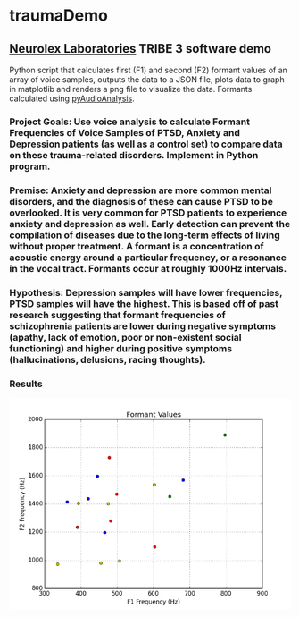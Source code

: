 # traumaDemo
## [Neurolex Laboratories](https://github.com/NeuroLexDiagnostics) TRIBE 3 software demo 
Python script that calculates first (F1) and second (F2) formant values of an array of voice samples, outputs the data to a JSON file, plots data to graph in matplotlib and renders a png file to visualize the data. 
Formants calculated using [pyAudioAnalysis](https://github.com/tyiannak/pyAudioAnalysis).

### Project Goals: Use voice analysis to calculate Formant Frequencies of Voice Samples of PTSD, Anxiety and Depression patients (as well as a control set) to compare data on these trauma-related disorders. Implement in Python program.

### Premise: Anxiety and depression are more common mental disorders, and the diagnosis of these can cause PTSD to be overlooked. It is very common for PTSD patients to experience anxiety and depression as well. Early detection can prevent the compilation of diseases due to the long-term effects of living without proper treatment. A formant is a concentration of acoustic energy around a particular frequency, or a resonance in the vocal tract. Formants occur at roughly 1000Hz intervals.

### Hypothesis: Depression samples will have lower frequencies, PTSD samples will have the highest. This is based off of past research suggesting that formant frequencies of schizophrenia patients are lower during negative symptoms (apathy, lack of emotion, poor or non-existent social functioning) and higher during positive symptoms (hallucinations, delusions, racing thoughts). 

### Results
![alt text](https://github.com/imABEING/traumaDemo/blob/master/F1_F2_Values.png "Plot")

